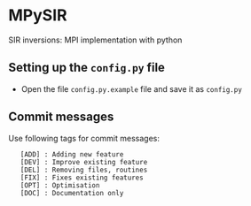 # MPySIR
SIR inversions: MPI implementation with python

## Setting up the `config.py` file

- Open the file `config.py.example` file and save it as `config.py`

## Commit messages

Use following tags for commit messages:

       [ADD] : Adding new feature
       [DEV] : Improve existing feature
       [DEL] : Removing files, routines
       [FIX] : Fixes existing features
       [OPT] : Optimisation
       [DOC] : Documentation only